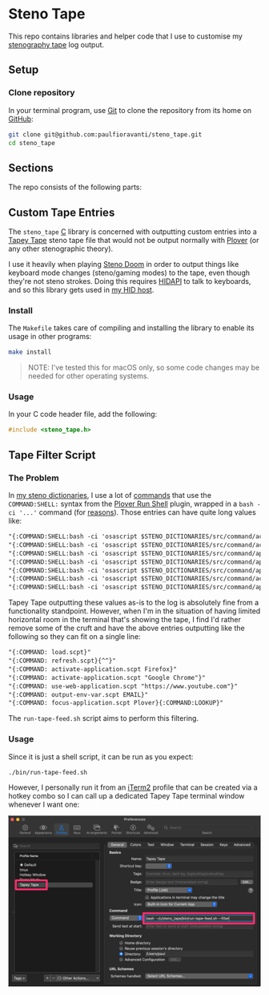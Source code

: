# Steno Tape

This repo contains libraries and helper code that I use to customise my
[stenography tape][] log output.

## Setup

### Clone repository

In your terminal program, use [Git][] to clone the repository from its home on
[GitHub][]:

```sh
git clone git@github.com:paulfioravanti/steno_tape.git
cd steno_tape
```

## Sections

The repo consists of the following parts:

## Custom Tape Entries

The `steno_tape` [C][] library is concerned with outputting custom entries into
a [Tapey Tape][] steno tape file that would not be output normally with
[Plover][] (or any other stenographic theory).

I use it heavily when playing [Steno Doom][] in order to output things like
keyboard mode changes (steno/gaming modes) to the tape, even though they're not
steno strokes. Doing this requires [HIDAPI][] to talk to keyboards, and so this
library gets used in [my HID host][].

### Install

The `Makefile` takes care of compiling and installing the library to enable its
usage in other programs:

```sh
make install
```

> NOTE: I've tested this for macOS only, so some code changes may be needed
> for other operating systems.

### Usage

In your C code header file, add the following:

```c
#include <steno_tape.h>
```

## Tape Filter Script

### The Problem

In [my steno dictionaries][], I use a lot of [commands][] that use the
`COMMAND:SHELL:` syntax from the [Plover Run Shell][] plugin, wrapped in a
`bash -ci '...'` command (for [reasons][]). Those entries can have quite long
values like:

```txt
"{:COMMAND:SHELL:bash -ci 'osascript $STENO_DICTIONARIES/src/command/actions/load.scpt'}"
"{:COMMAND:SHELL:bash -ci 'osascript $STENO_DICTIONARIES/src/command/actions/refresh.scpt'}{^^}"
"{:COMMAND:SHELL:bash -ci 'osascript $STENO_DICTIONARIES/src/command/application/activate-application.scpt Firefox'}"
"{:COMMAND:SHELL:bash -ci 'osascript $STENO_DICTIONARIES/src/command/application/activate-application.scpt \"Google Chrome\"'}"
"{:COMMAND:SHELL:bash -ci 'osascript $STENO_DICTIONARIES/src/command/application/use-web-application.scpt \"https://www.youtube.com\"'}"
"{:COMMAND:SHELL:bash -ci 'osascript $STENO_DICTIONARIES/src/command/actions/output-env-var.scpt EMAIL'}"
"{:COMMAND:SHELL:bash -ci 'osascript $STENO_DICTIONARIES/src/command/application/focus-application.scpt Plover'}{:COMMAND:LOOKUP}"
```

Tapey Tape outputting these values as-is to the log is absolutely fine from a
functionality standpoint. However, when I'm in the situation of having limited
horizontal room in the terminal that's showing the tape, I find I'd rather
remove some of the cruft and have the above entries outputting like the
following so they can fit on a single line:

```txt
"{:COMMAND: load.scpt}"
"{:COMMAND: refresh.scpt}{^^}"
"{:COMMAND: activate-application.scpt Firefox}"
"{:COMMAND: activate-application.scpt "Google Chrome"}"
"{:COMMAND: use-web-application.scpt "https://www.youtube.com"}"
"{:COMMAND: output-env-var.scpt EMAIL}"
"{:COMMAND: focus-application.scpt Plover}{:COMMAND:LOOKUP}"
```

The `run-tape-feed.sh` script aims to perform this filtering.

### Usage

Since it is just a shell script, it can be run as you expect:

```sh
./bin/run-tape-feed.sh
```

However, I personally run it from an [iTerm2][] profile that can be created via
a hotkey combo so I can call up a dedicated Tapey Tape terminal window whenever
I want one:

![iTerm2 Tapey Tape profile][iTerm2 Tapey Tape profile image url]

[C]: https://en.wikipedia.org/wiki/C_(programming_language)
[commands]: https://github.com/paulfioravanti/steno-dictionaries/blob/main/dictionaries/command.md
[Git]: https://git-scm.com/
[GitHub]: https://github.com/
[HIDAPI]: https://github.com/libusb/hidapi
[iTerm2]: https://iterm2.com/
[iTerm2 Tapey Tape profile image url]: ./assets/iterm2-tape-config.jpg
[my HID host]: https://github.com/paulfioravanti/hid_hosts
[my steno dictionaries]: https://github.com/paulfioravanti/steno-dictionaries
[Plover]: https://github.com/openstenoproject/plover/
[Plover Run Shell]: https://github.com/user202729/plover_run_shell
[reasons]: https://github.com/user202729/plover_run_shell/issues/3#issuecomment-992059691
[Steno Doom]: https://www.paulfioravanti.com/blog/steno-gaming-doom-typist/
[stenography tape]: https://en.wikipedia.org/wiki/Stenotype#Example
[Tapey Tape]: https://github.com/rabbitgrowth/plover-tapey-tape
